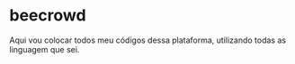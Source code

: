 # beecrowd
Aqui vou colocar todos meu códigos dessa plataforma, utilizando todas as linguagem que sei.
